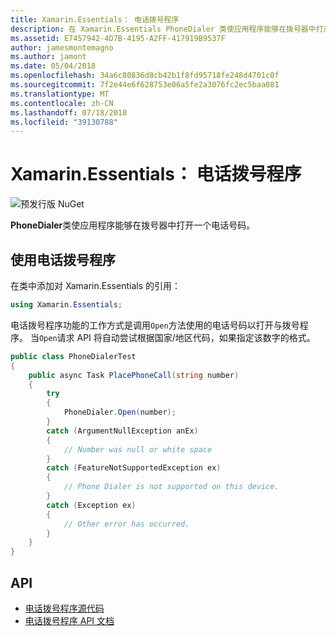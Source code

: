 ```yaml
---
title: Xamarin.Essentials： 电话拨号程序
description: 在 Xamarin.Essentials PhoneDialer 类使应用程序能够在拨号器中打开一个电话号码
ms.assetid: E7457942-4D7B-4195-A2FF-417919B9537F
author: jamesmontemagno
ms.author: jamont
ms.date: 05/04/2018
ms.openlocfilehash: 34a6c80836d8cb42b1f8fd95718fe248d4701c0f
ms.sourcegitcommit: 7f2e44e6f628753e06a5fe2a3076fc2ec5baa081
ms.translationtype: MT
ms.contentlocale: zh-CN
ms.lasthandoff: 07/18/2018
ms.locfileid: "39130788"
---
```

# <a name="xamarinessentials-phone-dialer"></a>Xamarin.Essentials： 电话拨号程序

![预发行版 NuGet](~/media/shared/pre-release.png)

**PhoneDialer**类使应用程序能够在拨号器中打开一个电话号码。

## <a name="using-phone-dialer"></a>使用电话拨号程序

在类中添加对 Xamarin.Essentials 的引用：

```csharp
using Xamarin.Essentials;
```

电话拨号程序功能的工作方式是调用`Open`方法使用的电话号码以打开与拨号程序。 当`Open`请求 API 将自动尝试根据国家/地区代码，如果指定该数字的格式。

```csharp
public class PhoneDialerTest
{
    public async Task PlacePhoneCall(string number)
    {
        try
        {
            PhoneDialer.Open(number);
        }
        catch (ArgumentNullException anEx)
        {
            // Number was null or white space
        }
        catch (FeatureNotSupportedException ex)
        {
            // Phone Dialer is not supported on this device.
        }
        catch (Exception ex)
        {
            // Other error has occurred.
        }
    }
}
```

## <a name="api"></a>API

- [电话拨号程序源代码](https://github.com/xamarin/Essentials/tree/master/Xamarin.Essentials/PhoneDialer)
- [电话拨号程序 API 文档](xref:Xamarin.Essentials.PhoneDialer)
